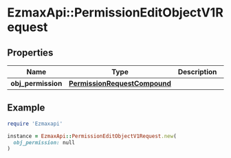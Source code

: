 # EzmaxApi::PermissionEditObjectV1Request

## Properties

| Name | Type | Description | Notes |
| ---- | ---- | ----------- | ----- |
| **obj_permission** | [**PermissionRequestCompound**](PermissionRequestCompound.md) |  |  |

## Example

```ruby
require 'Ezmaxapi'

instance = EzmaxApi::PermissionEditObjectV1Request.new(
  obj_permission: null
)
```

